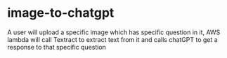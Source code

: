 # image-to-chatgpt
A user will upload a specific image which has specific question in it, AWS lambda will call Textract to extract text from it and calls chatGPT to get a response to that specific question
